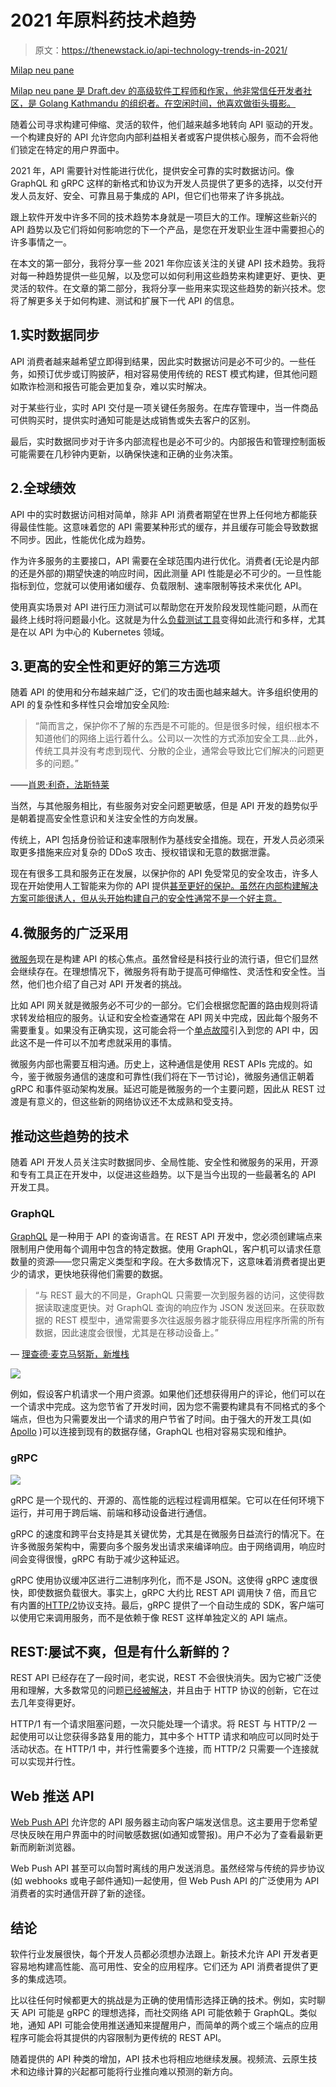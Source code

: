 # 2021 年原料药技术趋势

> 原文：<https://thenewstack.io/api-technology-trends-in-2021/>

[](https://draft.dev/)

[Milap neu pane](https://draft.dev/)

[Milap neu pane 是 Draft.dev 的高级软件工程师和作家，他非常信任开发者社区，是 Golang Kathmandu 的组织者。在空闲时间，他喜欢做街头摄影。](https://draft.dev/)

[](https://draft.dev/)[](https://draft.dev/)

随着公司寻求构建可伸缩、灵活的软件，他们越来越多地转向 API 驱动的开发。一个构建良好的 API 允许您向内部利益相关者或客户提供核心服务，而不会将他们锁定在特定的用户界面中。

2021 年，API 需要针对性能进行优化，提供安全可靠的实时数据访问。像 GraphQL 和 gRPC 这样的新格式和协议为开发人员提供了更多的选择，以交付开发人员友好、安全、可靠且易于集成的 API，但它们也带来了许多挑战。

跟上软件开发中许多不同的技术趋势本身就是一项巨大的工作。理解这些新兴的 API 趋势以及它们将如何影响您的下一个产品，是您在开发职业生涯中需要担心的许多事情之一。

在本文的第一部分，我将分享一些 2021 年你应该关注的关键 API 技术趋势。我将对每一种趋势提供一些见解，以及您可以如何利用这些趋势来构建更好、更快、更灵活的软件。在文章的第二部分，我将分享一些用来实现这些趋势的新兴技术。您将了解更多关于如何构建、测试和扩展下一代 API 的信息。

## 1.实时数据同步

API 消费者越来越希望立即得到结果，因此实时数据访问是必不可少的。一些任务，如预订优步或订购披萨，相对容易使用传统的 REST 模式构建，但其他问题如欺诈检测和报告可能会更加复杂，难以实时解决。

对于某些行业，实时 API 交付是一项关键任务服务。在库存管理中，当一件商品可供购买时，提供实时通知可能是达成销售或失去客户的区别。

最后，实时数据同步对于许多内部流程也是必不可少的。内部报告和管理控制面板可能需要在几秒钟内更新，以确保快速和正确的业务决策。

## 2.全球绩效

API 中的实时数据访问相对简单，除非 API 消费者期望在世界上任何地方都能获得最佳性能。这意味着您的 API 需要某种形式的缓存，并且缓存可能会导致数据不同步。因此，性能优化成为趋势。

作为许多服务的主要接口，API 需要在全球范围内进行优化。消费者(无论是内部的还是外部的)期望快速的响应时间，因此测量 API 性能是必不可少的。一旦性能指标到位，您就可以使用诸如缓存、负载限制、速率限制等技术来优化 API。

使用真实场景对 API 进行压力测试可以帮助您在开发阶段发现性能问题，从而在最终上线时将问题最小化。这就是为什么[负载测试工具](https://speedscale.com/2021/04/08/kubernetes-load-testing/)变得如此流行和多样，尤其是在以 API 为中心的 Kubernetes 领域。

## 3.更高的安全性和更好的第三方选项

随着 API 的使用和分布越来越广泛，它们的攻击面也越来越大。许多组织使用的 API 的复杂性和多样性只会增加安全风险:

> “简而言之，保护你不了解的东西是不可能的。但是很多时候，组织根本不知道他们的网络上运行着什么。公司以一次性的方式添加安全工具…此外，传统工具并没有考虑到现代、分散的企业，通常会导致比它们解决的问题更多的问题。”

——[肖恩·利奇，法斯特莱](https://thenewstack.io/its-time-to-consolidate-your-web-app-and-api-security-mess/)

当然，与其他服务相比，有些服务对安全问题更敏感，但是 API 开发的趋势似乎是朝着提高安全性意识和关注安全性的方向发展。

传统上，API 包括身份验证和速率限制作为基线安全措施。现在，开发人员必须采取更多措施来应对复杂的 DDoS 攻击、授权错误和无意的数据泄露。

现在有很多工具和服务正在发展，以保护你的 API 免受常见的安全攻击，许多人现在开始使用人工智能来为你的 API 提供[甚至更好的保护。虽然在内部构建解决方案可能很诱人，但从头开始构建自己的安全性通常不是一个好主意。](https://itchronicles.com/artificial-intelligence/how-api-security-has-advanced-with-the-advent-of-artificial-intelligence/)

## 4.微服务的广泛采用

[微服务](https://thenewstack.io/category/microservices/)现在是构建 API 的核心焦点。虽然曾经是科技行业的流行语，但它们显然会继续存在。在理想情况下，微服务将有助于提高可伸缩性、灵活性和安全性。当然，他们也介绍了自己对 API 开发者的挑战。

比如 API 网关就是微服务必不可少的一部分。它们会根据您配置的路由规则将请求转发给相应的服务。认证和安全检查通常在 API 网关中完成，因此每个服务不需要重复。如果没有正确实现，这可能会将一个[单点故障](https://www.krakend.io/blog/what-is-an-api-gateway/)引入到您的 API 中，因此这不是一件可以不加考虑就采用的事情。

微服务内部也需要互相沟通。历史上，这种通信是使用 REST APIs 完成的。如今，鉴于微服务通信的速度和可靠性(我们将在下一节讨论)，微服务通信正朝着 gRPC 和事件驱动架构发展。延迟可能是微服务的一个主要问题，因此从 REST 过渡是有意义的，但这些新的网络协议还不太成熟和受支持。

## 推动这些趋势的技术

随着 API 开发人员关注实时数据同步、全局性能、安全性和微服务的采用，开源和专有工具正在开发中，以促进这些趋势。以下是当今出现的一些最著名的 API 开发工具。

### GraphQL

[GraphQL](https://en.wikipedia.org/wiki/GraphQL) 是一种用于 API 的查询语言。在 REST API 开发中，您必须创建端点来限制用户使用每个调用中包含的特定数据。使用 GraphQL，客户机可以请求任意数量的资源——您只需定义类型和字段。在大多数情况下，这意味着消费者提出更少的请求，更快地获得他们需要的数据。

> “与 REST 最大的不同是，GraphQL 只需要一次到服务器的访问，这使得数据读取速度更快。对 GraphQL 查询的响应作为 JSON 发送回来。在获取数据的 REST 模型中，通常需要多次往返服务器才能获得应用程序所需的所有数据，因此速度会很慢，尤其是在移动设备上。”

— [理查德·麦克马努斯，新堆栈](https://thenewstack.io/why-shopify-favors-graphql-over-rest-for-its-apis/)

![](img/be70b8ce370dd5ce2f65ca824edcb3d7.png)

例如，假设客户机请求一个用户资源。如果他们还想获得用户的评论，他们可以在一个请求中完成。这为您节省了开发时间，因为您不需要构建具有不同格式的多个端点，但也为只需要发出一个请求的用户节省了时间。由于强大的开发工具(如 [Apollo](https://www.apollographql.com/) )可以连接到现有的数据存储，GraphQL 也相对容易实现和维护。

### gRPC

![](img/80cbc989d10cf41965ee5a6060d17c5c.png)

gRPC 是一个现代的、开源的、高性能的远程过程调用框架。它可以在任何环境下运行，并可用于跨后端、前端和移动设备进行通信。

gRPC 的速度和跨平台支持是其关键优势，尤其是在微服务日益流行的情况下。在许多微服务架构中，需要向多个服务发出请求来编译响应。由于网络调用，响应时间会变得很慢，gRPC 有助于减少这种延迟。

gRPC 使用协议缓冲区进行二进制序列化，而不是 JSON。这使得 gRPC 速度很快，即使数据负载很大。事实上，gRPC 大约比 REST API 调用快 7 倍，而且它有内置的[HTTP/2](https://en.wikipedia.org/wiki/HTTP/2)协议支持。最后，gRPC 提供了一个自动生成的 SDK，客户端可以使用它来调用服务，而不是依赖于像 REST 这样单独定义的 API 端点。

## REST:屡试不爽，但是有什么新鲜的？

REST API 已经存在了一段时间，老实说，REST 不会很快消失。因为它被广泛使用和理解，大多数常见的问题[已经被解决](https://stackoverflow.blog/2020/03/02/best-practices-for-rest-api-design/)，并且由于 HTTP 协议的创新，它在过去几年变得更好。

HTTP/1 有一个请求阻塞问题，一次只能处理一个请求。将 REST 与 HTTP/2 一起使用可以让您获得多路复用的能力，其中多个 HTTP 请求和响应可以同时处于活动状态。在 HTTP/1 中，并行性需要多个连接，而 HTTP/2 只需要一个连接就可以实现并行性。

## Web 推送 API

[Web Push API](https://www.w3.org/TR/push-api/) 允许您的 API 服务器主动向客户端发送信息。这主要用于您希望尽快反映在用户界面中的时间敏感数据(如通知或警报)。用户不必为了查看最新更新而刷新浏览器。

Web Push API 甚至可以向暂时离线的用户发送消息。虽然经常与传统的异步协议(如 webhooks 或电子邮件通知)一起使用，但 Web Push API 的广泛使用为 API 消费者的实时通信开辟了新的途径。

## 结论

软件行业发展很快，每个开发人员都必须想办法跟上。新技术允许 API 开发者更容易地构建高性能、高可用性、安全的应用程序。它们还为 API 消费者提供了更多的集成选项。

比以往任何时候都更大的挑战是为正确的使用情形选择正确的技术。例如，实时聊天 API 可能是 gRPC 的理想选择，而社交网络 API 可能依赖于 GraphQL。类似地，通知 API 可能会使用推送通知来提醒用户，而简单的两个或三个端点的应用程序可能会将其提供的内容限制为更传统的 REST API。

随着提供的 API 种类的增加，API 技术也将相应地继续发展。视频流、云原生技术和边缘计算的兴起都可能将行业推向难以预测的新方向。

<svg xmlns:xlink="http://www.w3.org/1999/xlink" viewBox="0 0 68 31" version="1.1"><title>Group</title> <desc>Created with Sketch.</desc></svg>